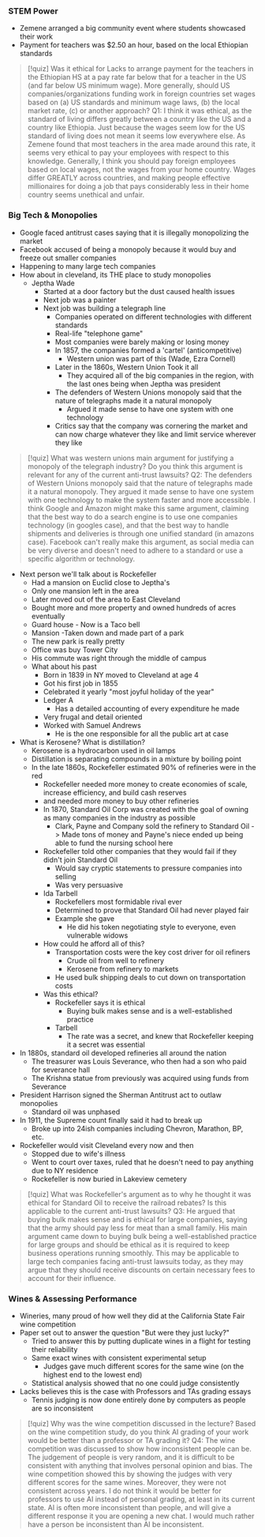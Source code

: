 ### STEM Power
- Zemene arranged a big community event where students showcased their work
- Payment for teachers was $2.50 an hour, based on the local Ethiopian standards


> [!quiz] Was it ethical for Lacks to arrange payment for the teachers in the Ethiopian HS at a pay rate far below that for a teacher in the US (and far below US minimum wage). More generally, should US companies/organizations funding work in foreign countries set wages based on (a) US standards and minimum wage laws, (b) the local market rate, (c) or another approach?
> Q1: I think it was ethical, as the standard of living differs greatly between a country like the US and a country like Ethiopia. Just because the wages seem low for the US standard of living does not mean it seems low everywhere else. As Zemene found that most teachers in the area made around this rate, it seems very ethical to pay your employees with respect to this knowledge. Generally, I think you should pay foreign employees based on local wages, not the wages from your home country. Wages differ GREATLY across countries, and making people effective millionaires for doing a job that pays considerably less in their home country seems unethical and unfair.

### Big Tech & Monopolies
- Google faced antitrust cases saying that it is illegally monopolizing the market
- Facebook accused of being a monopoly because it would buy and freeze out smaller companies
- Happening to many large tech companies
- How about in cleveland, its THE place to study monopolies
	- Jeptha Wade
		- Started at a door factory but the dust caused health issues
		- Next job was a painter
		- Next job was building a telegraph line
			- Companies operated on different technologies with different standards
			- Real-life "telephone game"
			- Most companies were barely making or losing money
			- In 1857, the companies formed a 'cartel' (anticompetitive)
				- Western union was part of this (Wade, Ezra Cornell)
			- Later in the 1860s, Western Union Took it all
				- They acquired all of the big companies in the region, with the last ones being when Jeptha was president
			- The defenders of Western Unions monopoly said that the nature of telegraphs made it a natural monopoly 
				- Argued it made sense to have one system with one technology
			- Critics say that the company was cornering the market and can now charge whatever they like and limit service wherever they like


> [!quiz] What was western unions main argument for justifying a monopoly of the telegraph industry? Do you think this argument is relevant for any of the current anti-trust lawsuits?
> Q2: The defenders of Western Unions monopoly said that the nature of telegraphs made it a natural monopoly. They argued it made sense to have one system with one technology to make the system faster and more accessible. I think Google and Amazon might make this same argument, claiming that the best way to do a search engine is to use one companies technology (in googles case), and that the best way to handle shipments and deliveries is through one unified standard (in amazons case). Facebook can't really make this argument, as social media can be very diverse and doesn't need to adhere to a standard or use a specific algorithm or technology.

- Next person we'll talk about is Rockefeller
	- Had a mansion on Euclid close to Jeptha's
	- Only one mansion left in the area
	- Later moved out of the area to East Cleveland
	- Bought more and more property and owned hundreds of acres eventually
	- Guard house - Now is a Taco bell
	- Mansion -Taken down and made part of a park
	- The new park is really pretty
	- Office was buy Tower City
	- His commute was right through the middle of campus
	- What about his past
		- Born in 1839 in NY moved to Cleveland at age 4
		- Got his first job in 1855
		- Celebrated it yearly "most joyful holiday of the year"
		- Ledger A
			- Has a detailed accounting of every expenditure he made
		- Very frugal and detail oriented
		- Worked with Samuel Andrews
			- He is the one responsible for all the public art at case
- What is Kerosene? What is distillation?
	- Kerosene is a hydrocarbon used in oil lamps
	- Distillation is separating compounds in a mixture by boiling point
	- In the late 1860s, Rockefeller estimated 90% of refineries were in the red
		- Rockefeller needed more money to create economies of scale, increase efficiency, and build cash reserves
		- and needed more money to buy other refineries
		- In 1870, Standard Oil Corp was created with the goal of owning as many companies in the industry as possible
			- Clark, Payne and Company sold the refinery to Standard Oil -> Made tons of money and Payne's niece ended up being able to fund the nursing school here
		- Rockefeller told other companies that they would fail if they didn't join Standard Oil
			- Would say cryptic statements to pressure companies into selling
			- Was very persuasive
		- Ida Tarbell
			- Rockefellers most formidable rival ever
			- Determined to prove that Standard Oil had never played fair
			- Example she gave
				- He did his token negotiating style to everyone, even vulnerable widows
		- How could he afford all of this?
			- Transportation costs were the key cost driver for oil refiners
				- Crude oil from well to refinery
				- Kerosene from refinery to markets
			- He used bulk shipping deals to cut down on transportation costs
		- Was this ethical?
			- Rockefeller says it is ethical
				- Buying bulk makes sense and is a well-established practice
			- Tarbell
				- The rate was a secret, and knew that Rockefeller keeping it a secret was essential
- In 1880s, standard oil developed refineries all around the nation
	- The treasurer was Louis Severance, who then had a son who paid for severance hall
	- The Krishna statue from previously was acquired using funds from Severance
- President Harrison signed the Sherman Antitrust act to outlaw monopolies
	- Standard oil was unphased
- In 1911, the Supreme count finally said it had to break up
	- Broke up into 24ish companies including Chevron, Marathon, BP, etc.
- Rockefeller would visit Cleveland every now and then
	- Stopped due to wife's illness
	- Went to court over taxes, ruled that he doesn't need to pay anything due to NY residence
	- Rockefeller is now buried in Lakeview cemetery


> [!quiz] What was Rockefeller's argument as to why he thought it was ethical for Standard Oil to receive the railroad rebates? Is this applicable to the current anti-trust lawsuits?
> Q3: He argued that buying bulk makes sense and is ethical for large companies, saying that the army should pay less for meat than a small family. His main argument came down to buying bulk being a well-established practice for large groups and should be ethical as it is required to keep business operations running smoothly. This may be applicable to large tech companies facing anti-trust lawsuits today, as they may argue that they should receive discounts on certain necessary fees to account for their influence.

### Wines & Assessing Performance
- Wineries, many proud of how well they did at the California State Fair wine competition
- Paper set out to answer the question "But were they just lucky?"
	- Tried to answer this by putting duplicate wines in a flight for testing their reliability
	- Same exact wines with consistent experimental setup
		- Judges gave much different scores for the same wine (on the highest end to the lowest end)
	- Statistical analysis showed that no one could judge consistently
- Lacks believes this is the case with Professors and TAs grading essays
	- Tennis judging is now done entirely done by computers as people are so inconsistent


> [!quiz] Why was the wine competition discussed in the lecture? Based on the wine competition study, do you think AI grading of your work would be better than a professor or TA grading it?
> Q4: The wine competition was discussed to show how inconsistent people can be. The judgement of people is very random, and it is difficult to be consistent with anything that involves personal opinion and bias. The wine competition showed this by showing the judges with very different scores for the same wines. Moreover, they were not consistent across years. I do not think it would be better for professors to use AI instead of personal grading, at least in its current state. AI is often more inconsistent than people, and will give a different response it you are opening a new chat. I would much rather have a person be inconsistent than AI be inconsistent.


